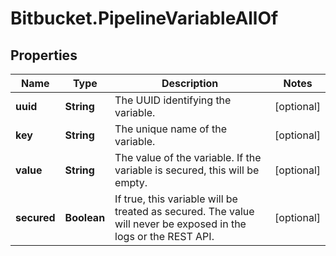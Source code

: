 # Bitbucket.PipelineVariableAllOf

## Properties

Name | Type | Description | Notes
------------ | ------------- | ------------- | -------------
**uuid** | **String** | The UUID identifying the variable. | [optional] 
**key** | **String** | The unique name of the variable. | [optional] 
**value** | **String** | The value of the variable. If the variable is secured, this will be empty. | [optional] 
**secured** | **Boolean** | If true, this variable will be treated as secured. The value will never be exposed in the logs or the REST API. | [optional] 


